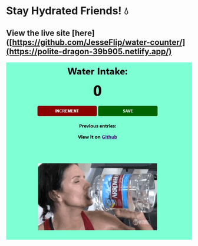 ﻿# Stay Hydrated Friends! 💧
## View the live site [here]([https://github.com/JesseFlip/water-counter/](https://polite-dragon-39b905.netlify.app/)
![Stillframe of webiste](/1.jpg)

